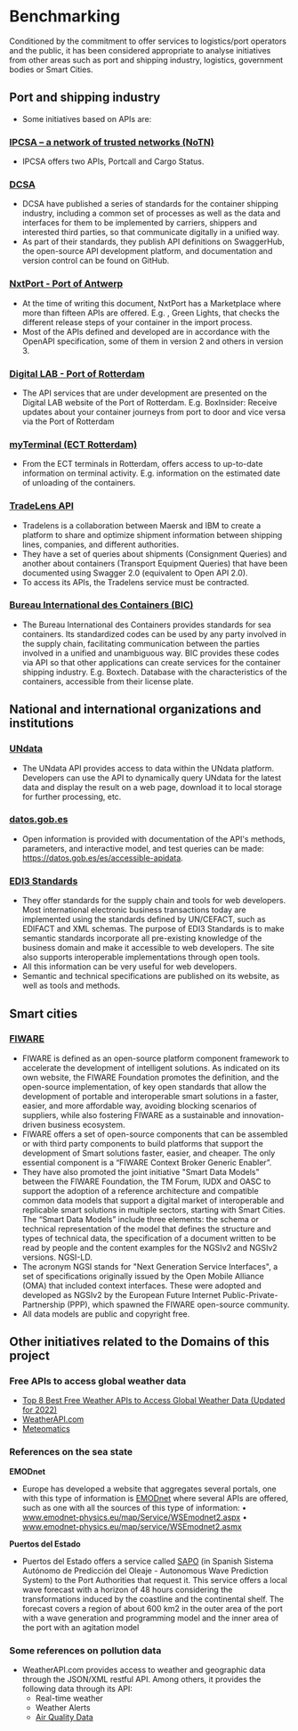 # Benchmarking
Conditioned by the commitment to offer services to logistics/port operators and the public, it has been considered appropriate to analyse initiatives from other areas such as port and shipping industry, logistics, government bodies or Smart Cities.

## Port and shipping industry 
- Some initiatives based on APIs are:

### [IPCSA – a network of trusted networks (NoTN)](https://notn.ipcsa.international/)
- IPCSA offers two APIs, Portcall and Cargo Status.

### [DCSA](https://dcsa.org/)
- DCSA have published a series of standards for the container shipping industry, including a common set of processes as well as the data and interfaces for them to be implemented by carriers, shippers and interested third parties, so that communicate digitally in a unified way.
- As part of their standards, they publish API definitions on SwaggerHub, the open-source API development platform, and documentation and version control can be found on GitHub.

### [NxtPort - Port of Antwerp](https://www.nxtport.com/)
- At the time of writing this document, NxtPort has a Marketplace where more than fifteen APIs are offered. E.g. , Green Lights, that checks the different release steps of your container in the import process.
- Most of the APIs defined and developed are in accordance with the OpenAPI specification, some of them in version 2 and others in version 3.

### [Digital LAB - Port of Rotterdam](https://lab.portofrotterdam.com/api)
- The API services that are under development are presented on the Digital LAB website of the Port of Rotterdam. E.g. BoxInsider: Receive updates about your container journeys from port to door and vice versa via the Port of Rotterdam

### [myTerminal (ECT Rotterdam)](https://myterminal.ect.nl/)
- From the ECT terminals in Rotterdam, offers access to up-to-date information on terminal activity. E.g. information on the estimated date of unloading of the containers.

### [TradeLens API](https://knowledge.tradelens.com/hc/en-us/categories/4404458990353-TRADELENS-APIs) 

- Tradelens is a collaboration between Maersk and IBM to create a platform to share and optimize shipment information between shipping lines, companies, and different authorities. 
- They have a set of queries about shipments (Consignment Queries) and another about containers (Transport Equipment Queries) that have been documented using Swagger 2.0 (equivalent to Open API 2.0).
- To access its APIs, the Tradelens service must be contracted.

### [Bureau International des Containers (BIC)](https://www.bic-code.org/)

- The Bureau International des Containers provides standards for sea containers. Its standardized codes can be used by any party involved in the supply chain, facilitating communication between the parties involved in a unified and unambiguous way. BIC provides these codes via API so that other applications can create services for the container shipping industry. E.g. Boxtech. Database with the characteristics of the containers, accessible from their license plate. 

## National and international organizations and institutions
### [UNdata](https://data.un.org/Host.aspx?Content=API)
- The UNdata API provides access to data within the UNdata platform. Developers can use the API to dynamically query UNdata for the latest data and display the result on a web page, download it to local storage for further processing, etc.

### [datos.gob.es](https://datos.gob.es/en/apidata)

- Open information is provided with documentation of the API's methods, parameters, and interactive model, and test queries can be made:
https://datos.gob.es/es/accessible-apidata.

### [EDI3 Standards](https://edi3.org/)

- They offer standards for the supply chain and tools for web developers.
Most international electronic business transactions today are implemented using the standards defined by UN/CEFACT, such as EDIFACT and XML schemas.
The purpose of EDI3 Standards is to make semantic standards incorporate all pre-existing knowledge of the business domain and make it accessible to web developers. The site also supports interoperable implementations through open tools.
- All this information can be very useful for web developers.
- Semantic and technical specifications are published on its website, as well as tools and methods.

## Smart cities
### [FIWARE](https://www.fiware.org)

- FIWARE is defined as an open-source platform component framework to accelerate the development of intelligent solutions. As indicated on its own website, the FIWARE Foundation promotes the definition, and the open-source implementation, of key open standards that allow the development of portable and interoperable smart solutions in a faster, easier, and more affordable way, avoiding blocking scenarios of suppliers, while also fostering FIWARE as a sustainable and innovation-driven business ecosystem.
- FIWARE offers a set of open-source components that can be assembled or with third party components to build platforms that support the development of Smart solutions faster, easier, and cheaper. The only essential component is a “FIWARE Context Broker Generic Enabler”.
- They have also promoted the joint initiative "Smart Data Models" between the FIWARE Foundation, the TM Forum, IUDX and OASC to support the adoption of a reference architecture and compatible common data models that support a digital market of interoperable and replicable smart solutions in multiple sectors, starting with Smart Cities. The “Smart Data Models” include three elements: the schema or technical representation of the model that defines the structure and types of technical data, the specification of a document written to be read by people and the content examples for the NGSIv2 and NGSIv2 versions. NGSI-LD.
- The acronym NGSI stands for "Next Generation Service Interfaces", a set of specifications originally issued by the Open Mobile Alliance (OMA) that included context interfaces. These were adopted and developed as NGSIv2 by the European Future Internet Public-Private-Partnership (PPP), which spawned the FIWARE open-source community.
- All data models are public and copyright free.

## Other initiatives related to the Domains of this project
### Free APIs to access global weather data 
- [Top 8 Best Free Weather APIs to Access Global Weather Data (Updated for 2022)](https://rapidapi.com/blog/access-global-weather-data-with-these-weather-apis/)
- [WeatherAPI.com](https://www.weatherapi.com/docs/#apis-realtime)  
- [Meteomatics](https://www.meteomatics.com/en/api/getting-started/)

### References on the sea state
**EMODnet**
- Europe has developed a website that aggregates several portals, one with this type of information is [EMODnet](https://emodnet.ec.europa.eu/en/physics) where several APIs are offered, such as one with all the sources of this type of information:
•	www.emodnet-physics.eu/map/Service/WSEmodnet2.aspx
•	www.emodnet-physics.eu/map/service/WSEmodnet2.asmx

**Puertos del Estado**
- Puertos del Estado offers a service called [SAPO](http://www.puertos.es/es-es/oceanografia/Paginas/portus.aspx) (in Spanish Sistema Autónomo de Predicción del Oleaje - Autonomous Wave Prediction System) to the Port Authorities that request it. This service offers a local wave forecast with a horizon of 48 hours considering the transformations induced by the coastline and the continental shelf. The forecast covers a region of about 600 km2 in the outer area of the port with a wave generation and programming model and the inner area of the port with an agitation model 

### Some references on pollution data
- WeatherAPI.com provides access to weather and geographic data through the JSON/XML restful API. Among others, it provides the following data through its API:
  - Real-time weather
  - Weather Alerts
  - [Air Quality Data](https://www.weatherapi.com/docs/#intro-aqi) 